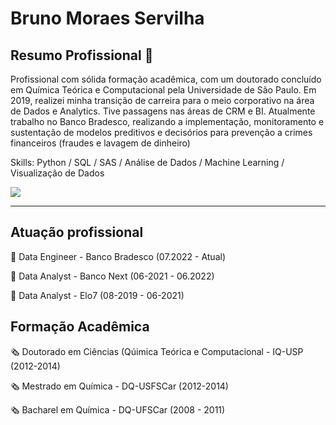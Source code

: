 # Bruno Moraes Servilha


## Resumo Profissional 🏢

Profissional com sólida formação acadêmica, com um doutorado concluído em Química Teórica e Computacional pela Universidade de São Paulo. Em 2019, realizei minha transição de carreira para o meio corporativo na área de Dados e Analytics. Tive passagens nas áreas de CRM e BI. 
Atualmente trabalho no Banco Bradesco, realizando a implementação, monitoramento e sustentação  de modelos preditivos e decisórios  para prevenção a crimes financeiros (fraudes e lavagem de dinheiro)


Skills: Python / SQL / SAS / Análise de Dados / Machine Learning / Visualização de Dados
  
<div> 
  <a href="https://www.linkedin.com/in/bmservilha/" target="_blank"><img src="https://img.shields.io/badge/-LinkedIn-%230077B5?style=for-the-badge&logo=linkedin&logoColor=white" target="_blank"></a> 
</div>

----


## Atuação profissional

🏦 Data Engineer - Banco Bradesco (07.2022 - Atual)

🏦 Data Analyst - Banco Next (06-2021 - 06.2022)

🛒 Data Analyst - Elo7 (08-2019 - 06-2021)

## Formação Acadêmica

:newspaper_roll: Doutorado em Ciências (Qúimica Teórica e Computacional - IQ-USP (2012-2014)

:newspaper_roll: Mestrado em Química - DQ-USFSCar (2012-2014)

:newspaper_roll: Bacharel em Química - DQ-UFSCar (2008 - 2011)
<!---
bmservilha/bmservilha is a ✨ special ✨ repository because its `README.md` (this file) appears on your GitHub profile.
You can click the Preview link to take a look at your changes.
--->
